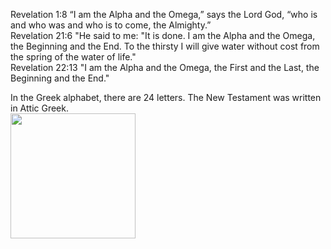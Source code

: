 Revelation 1:8 “I am the Alpha and the Omega,” says the Lord God, “who is and who was and who is to come, the Almighty.”  
Revelation 21:6 "He said to me: "It is done. I am the Alpha and the Omega, the Beginning and the End. To the thirsty I will give water without cost from the spring of the water of life."  
Revelation 22:13 "I am the Alpha and the Omega, the First and the Last, the Beginning and the End."  

In the Greek alphabet, there are 24 letters. The New Testament was written in Attic Greek.  
<img height="200" src="https://bedifferentbaby.com/wp-content/uploads/2018/12/GREEK-ALPHABET.jpg">  
